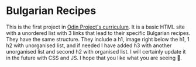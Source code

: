 # Bulgarian Recipes
This is the first project in [Odin Project's curriculum](https://www.theodinproject.com/lessons/foundations-recipes). It is a basic HTML site with a unordered list with 3 links that lead to their specific Bulgarian recipes. They have the same structure. They include a h1, image right below the h1, 1 h2 with unorganised list, and if needed I have added h3 with another unorganised list and second h2 with organised list. I will certainly update it in the future with CSS and JS. I hope that you like what you are seeing :sparkling_heart:.
